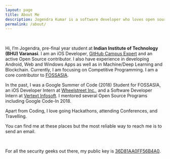```yaml
---
layout: page
title: About Me
description: Jogendra Kumar is a software developer who loves open source.
permalink: /about/
---
```

<br>

Hi, I’m Jogendra, pre-final year student at **Indian Institute of Technology (BHU) Varanasi**. I am an iOS Developer, [GitHub Campus Expert](https://githubcampus.expert/jogendra/) and an active Open Source contributor.
I also have experience in developing Android, Web and Windows Apps as well as in Machine/Deep Learning and Blockchain. Currently, I am focusing on Competitive Programming. I am a core contributor to [FOSSASIA](https://fossasia.org/).

In the past, I was a Google Summer of Code (2018) Student for FOSSASIA, an iOS Developer Intern at [Wheelstreet Inc.](https://www.wheelstreet.com/), and a Software Developer Intern at [Vertext Infosoft](https://vertexinfosoft.com/). I mentored several Open Source Programs including Google Code-In 2018.

Apart from Coding, I love going Hackathons, attending Conferences, and Travelling.

You can find me at these places but the most reliable way to reach me is to send an email.

<div align="center">
<p>
<a href="mailto:jogendra.iitbhu@gmail.com"><i class="fa fa-envelope-o fa-fw" aria-hidden="true" style="font-size:40px;color:#2980b9"></i></a>
&nbsp; &nbsp; &nbsp;
<a href="https://github.com/jogendra"><i class="fa fa-github" aria-hidden="true" style="font-size:40px;color:#2980b9"></i></a>
&nbsp; &nbsp; &nbsp;
<a href="https://twitter.com/imjog24"><i class="fa fa-twitter" aria-hidden="true" style="font-size:40px;color:#2980b9"></i></a>
&nbsp; &nbsp; &nbsp;
<a href="https://www.linkedin.com/in/jogendrasingh24/"><i class="fa fa-linkedin" aria-hidden="true" style="font-size:40px;color:#2980b9"></i></a>
&nbsp; &nbsp; &nbsp;
</p>
</div>

For all the security geeks out there, my public key is [36D81AA0FF56B4A0](https://keybase.io/jogendra).
